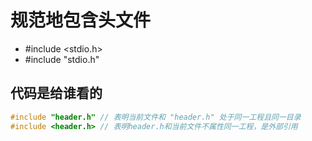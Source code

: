 # 规范地包含头文件

* #include <stdio.h>
* #include "stdio.h"

## 代码是给谁看的

```cpp
#include "header.h" // 表明当前文件和 "header.h" 处于同一工程且同一目录
#include <header.h> // 表明header.h和当前文件不属性同一工程，是外部引用
```